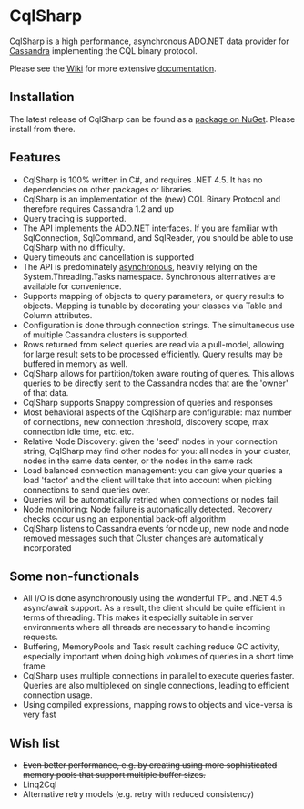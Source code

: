CqlSharp
========

CqlSharp is a high performance, asynchronous ADO.NET data provider for [Cassandra](http://cassandra.apache.org/) implementing the CQL binary protocol.

Please see the [Wiki](https://github.com/reuzel/CqlSharp/wiki) for more extensive [documentation](https://github.com/reuzel/CqlSharp/wiki).

Installation
------------

The latest release of CqlSharp can be found as a [package on NuGet](http://nuget.org/packages/CqlSharp/). Please install from there.

Features
--------

* CqlSharp is 100% written in C#, and requires .NET 4.5. It has no dependencies on other packages or libraries.
* CqlSharp is an implementation of the (new) CQL Binary Protocol and therefore requires Cassandra 1.2 and up
* Query tracing is supported.
* The API implements the ADO.NET interfaces. If you are familiar with SqlConnection, SqlCommand, and SqlReader, you should be able to use CqlSharp with no difficulty.
* Query timeouts and cancellation is supported
* The API is predominately [asynchronous](http://msdn.microsoft.com/en-us/library/vstudio/hh191443.aspx), heavily relying on the System.Threading.Tasks namespace. Synchronous alternatives are available for convenience.
* Supports mapping of objects to query parameters, or query results to objects. Mapping is tunable by decorating your classes via Table and Column attributes.
* Configuration is done through connection strings. The simultaneous use of multiple Cassandra clusters is supported.
* Rows returned from select queries are read via a pull-model, allowing for large result sets to be processed efficiently. Query results may be buffered in memory as well.
* CqlSharp allows for partition/token aware routing of queries. This allows queries to be directly sent to the Cassandra nodes that are the 'owner' of that data.
* CqlSharp supports Snappy compression of queries and responses
* Most behavioral aspects of the CqlSharp are configurable: max number of connections, new connection threshold, discovery scope, max connection idle time, etc. etc.
* Relative Node Discovery: given the 'seed' nodes in your connection string, CqlSharp may find other nodes for you: all nodes in your cluster, nodes in the same data center, or the nodes in the same rack
* Load balanced connection management: you can give your queries a load 'factor' and the client will take that into account when picking connections to send queries over.
* Queries will be automatically retried when connections or nodes fail.
* Node monitoring: Node failure is automatically detected. Recovery checks occur using an exponential back-off algorithm
* CqlSharp listens to Cassandra events for node up, new node and node removed messages such that Cluster changes are automatically incorporated

Some non-functionals
--------------------

* All I/O is done asynchronously using the wonderful TPL and .NET 4.5 async/await support. As a result, the client should be quite efficient in terms of threading. This makes it especially suitable in server environments where all threads are necessary to handle incoming requests.
* Buffering, MemoryPools and Task result caching reduce GC activity, especially important when doing high volumes of queries in a short time frame
* CqlSharp uses multiple connections in parallel to execute queries faster. Queries are also multiplexed on single connections, leading to efficient connection usage.
* Using compiled expressions, mapping rows to objects and vice-versa is very fast

Wish list
---------

* ~~Even better performance, e.g. by creating using more sophisticated memory pools that support multiple buffer sizes.~~
* Linq2Cql
* Alternative retry models (e.g. retry with reduced consistency)

